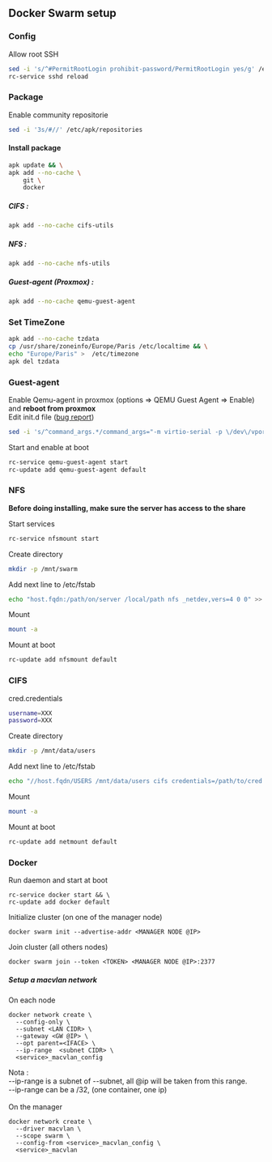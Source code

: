 ## Docker Swarm setup

### Config
Allow root SSH
```bash
sed -i 's/^#PermitRootLogin prohibit-password/PermitRootLogin yes/g' /etc/ssh/sshd_config
rc-service sshd reload
```

### Package
Enable community repositorie
```bash
sed -i '3s/#//' /etc/apk/repositories
```
#### Install package
```bash
apk update && \
apk add --no-cache \
    git \
    docker
```
##### CIFS :
```bash
apk add --no-cache cifs-utils
```
##### NFS :
```bash
apk add --no-cache nfs-utils
```
##### Guest-agent (Proxmox) :
```bash
apk add --no-cache qemu-guest-agent
```

### Set TimeZone
```bash
apk add --no-cache tzdata
cp /usr/share/zoneinfo/Europe/Paris /etc/localtime && \
echo "Europe/Paris" >  /etc/timezone
apk del tzdata
```

### Guest-agent
Enable Qemu-agent in proxmox (options => QEMU Guest Agent => Enable) and **reboot from proxmox** \
Edit init.d file ([bug report](https://gitlab.alpinelinux.org/alpine/aports/-/issues/8894 "Alpine Linux GitLab"))
```bash
sed -i 's/^command_args.*/command_args="-m virtio-serial -p \/dev\/vport2p1 -l \/var\/log\/qemu-ga.log -d"/g' /etc/init.d/qemu-guest-agent
```
Start and enable at boot
```bash
rc-service qemu-guest-agent start
rc-update add qemu-guest-agent default
```

### NFS
**Before doing installing, make sure the server has access to the share**

Start services
```bash
rc-service nfsmount start
```
Create directory
```bash
mkdir -p /mnt/swarm
```
Add next line to /etc/fstab
```bash
echo "host.fqdn:/path/on/server /local/path nfs _netdev,vers=4 0 0" >> /etc/fstab
```
Mount
```bash
mount -a
```
Mount at boot
```bash
rc-update add nfsmount default
```
### CIFS
cred.credentials
```bash
username=XXX
password=XXX
```
Create directory
```bash
mkdir -p /mnt/data/users
```
Add next line to /etc/fstab
```bash
echo "//host.fqdn/USERS /mnt/data/users cifs credentials=/path/to/cred.credentials,exec,rw,uid=0,gid=0,dir_mode=0777,file_mode=0777 0 0" >> /etc/fstab
```
Mount
```bash
mount -a
```
Mount at boot
```bash
rc-update add netmount default
```
### Docker
Run daemon and start at boot
```
rc-service docker start && \
rc-update add docker default
```
Initialize cluster (on one of the manager node)
```
docker swarm init --advertise-addr <MANAGER NODE @IP>
```
Join cluster (all others nodes)
```
docker swarm join --token <TOKEN> <MANAGER NODE @IP>:2377
```
##### Setup a macvlan network
On each node
```
docker network create \
  --config-only \
  --subnet <LAN CIDR> \
  --gateway <GW @IP> \
  --opt parent=<IFACE> \
  --ip-range  <subnet CIDR> \
  <service>_macvlan_config
```
Nota :\
--ip-range is a subnet of --subnet, all @ip will be taken from this range. \
--ip-range can be a /32, (one container, one ip) \
\
On the manager
```
docker network create \
  --driver macvlan \
  --scope swarm \
  --config-from <service>_macvlan_config \
  <service>_macvlan
```
